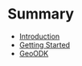 # Summary

* [Introduction](README.md)
* [Getting Started](gettingstarted.md)
* [GeoODK](geoodk.md)

